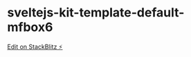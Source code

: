 # sveltejs-kit-template-default-mfbox6

[Edit on StackBlitz ⚡️](https://stackblitz.com/edit/sveltejs-kit-template-default-mfbox6)